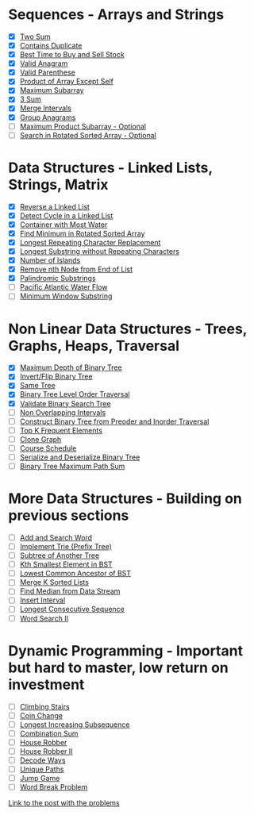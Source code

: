 # Sequences - Arrays and Strings
- [x] [Two Sum](https://leetcode.com/problems/two-sum/)
- [x] [Contains Duplicate](https://leetcode.com/problems/contains-duplicate/)
- [x] [Best Time to Buy and Sell Stock](https://leetcode.com/problems/best-time-to-buy-and-sell-stock/)
- [x] [Valid Anagram](https://leetcode.com/problems/valid-anagram/)
- [x] [Valid Parenthese](https://leetcode.com/problems/valid-parentheses/submissions/)
- [x] [Product of Array Except Self](https://leetcode.com/problems/product-of-array-except-self/submissions/)
- [x] [Maximum Subarray](https://leetcode.com/problems/maximum-subarray/submissions/)
- [x] [3 Sum](https://leetcode.com/problems/3sum/)
- [x] [Merge Intervals](https://leetcode.com/problems/merge-intervals/)
- [x] [Group Anagrams](https://leetcode.com/problems/group-anagrams/submissions/)
- [ ] [Maximum Product Subarray - Optional]()
- [ ] [Search in Rotated Sorted Array - Optional]()

# Data Structures - Linked Lists, Strings, Matrix
- [x] [Reverse a Linked List](https://leetcode.com/problems/reverse-linked-list/submissions/)
- [x] [Detect Cycle in a Linked List](https://leetcode.com/problems/linked-list-cycle/)
- [x] [Container with Most Water](https://leetcode.com/problems/container-with-most-water/submissions/)
- [x] [Find Minimum in Rotated Sorted Array](https://leetcode.com/problems/find-minimum-in-rotated-sorted-array/submissions/)
- [x] [Longest Repeating Character Replacement](https://leetcode.com/problems/longest-substring-without-repeating-characters/)
- [x] [Longest Substring without Repeating Characters](https://leetcode.com/problems/longest-substring-without-repeating-characters/submissions/)
- [x] [Number of Islands](https://leetcode.com/problems/number-of-islands/)
- [x] [Remove nth Node from End of List](https://leetcode.com/problems/remove-nth-node-from-end-of-list/submissions/)
- [x] [Palindromic Substrings](https://leetcode.com/problems/palindromic-substrings/)
- [ ] [Pacific Atlantic Water Flow]()
- [ ] [Minimum Window Substring]()

# Non Linear Data Structures - Trees, Graphs, Heaps, Traversal
- [x] [Maximum Depth of Binary Tree](https://leetcode.com/problems/maximum-depth-of-binary-tree/submissions/)
- [x] [Invert/Flip Binary Tree](https://leetcode.com/problems/invert-binary-tree/)
- [x] [Same Tree](https://leetcode.com/problems/same-tree/)
- [x] [Binary Tree Level Order Traversal](https://leetcode.com/problems/binary-tree-level-order-traversal/)
- [x] [Validate Binary Search Tree](https://leetcode.com/problems/validate-binary-search-tree/)
- [ ] [Non Overlapping Intervals]()
- [ ] [Construct Binary Tree from Preoder and Inorder Traversal]()
- [ ] [Top K Frequent Elements]()
- [ ] [Clone Graph]()
- [ ] [Course Schedule]()
- [ ] [Serialize and Deserialize Binary Tree]()
- [ ] [Binary Tree Maximum Path Sum]()

# More Data Structures - Building on previous sections
- [ ] [Add and Search Word]()
- [ ] [Implement Trie (Prefix Tree)]()
- [ ] [Subtree of Another Tree]()
- [ ] [Kth Smallest Element in BST]()
- [ ] [Lowest Common Ancestor of BST]()
- [ ] [Merge K Sorted Lists]()
- [ ] [Find Median from Data Stream]()
- [ ] [Insert Interval]()
- [ ] [Longest Consecutive Sequence]()
- [ ] [Word Search II]()

# Dynamic Programming - Important but hard to master, low return on investment
- [ ] [Climbing Stairs]()
- [ ] [Coin Change]()
- [ ] [Longest Increasing Subsequence]()
- [ ] [Combination Sum]()
- [ ] [House Robber]()
- [ ] [House Robber II]()
- [ ] [Decode Ways]()
- [ ] [Unique Paths]()
- [ ] [Jump Game]()
- [ ] [Word Break Problem]()

[Link to the post with the problems](https://techinterviewhandbook.org/best-practice-questions/)
